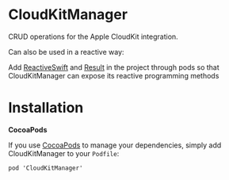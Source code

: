 # CloudKitManager
CRUD operations for the Apple CloudKit integration. 

Can also be used in a reactive way: 

Add [ReactiveSwift](https://github.com/ReactiveCocoa/ReactiveSwift) and [Result](https://github.com/antitypical/Result) in the project through pods so that CloudKitManager can expose its reactive programming methods 

# Installation

**CocoaPods**

If you use [CocoaPods](https://cocoapods.org/) to manage your dependencies, simply add
CloudKitManager to your `Podfile`:

```
pod 'CloudKitManager'
```
